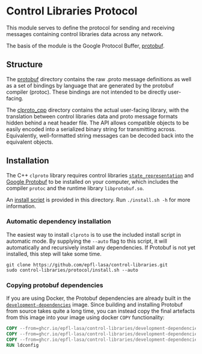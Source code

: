 # Control Libraries Protocol

This module serves to define the protocol for sending and receiving
messages containing control libraries data across any network. 

The basis of the module is the Google Protocol Buffer, [protobuf](https://developers.google.com/protocol-buffers).

## Structure

The [protobuf](./protobuf) directory contains the raw .proto message definitions
as well as a set of bindings by language that are generated by
the protobuf compiler (protoc). These bindings are not intended
to be directly user-facing.

The [clproto_cpp](./clproto_cpp) directory contains the actual user-facing library,
with the translation between control libraries data and proto
message formats hidden behind a neat header file. The API
allows compatible objects to be easily encoded into a serialized
binary string for transmitting across. Equivalently, well-formatted
string messages can be decoded back into the equivalent objects.

## Installation

The C++ `clproto` library requires control libraries [`state_representation`](../source/state_representation/README.md)
and [Google Protobuf](https://github.com/protocolbuffers/protobuf/blob/master/src/README.md)
to be installed on your computer, which includes the compiler `protoc` and the runtime library `libprotobuf.so`.

An [install script](./install.sh) is provided in this directory. Run `./install.sh -h` for more information.

### Automatic dependency installation

The easiest way to install `clproto` is to use the included install script in automatic mode.
By supplying the `--auto` flag to this script, it will automatically and recursively install any dependencies.
If Protobuf is not yet installed, this step will take some time.
```shell
git clone https://github.com/epfl-lasa/control-libraries.git
sudo control-libraries/protocol/install.sh --auto
```

### Copying protobuf dependencies

If you are using Docker, the Protobuf dependencies are already built in the [`development-dependencies`](ghcr.io/epfl-lasa/control-libraries/development-dependencies:latest) image.
Since building and installing Protobuf from source takes quite a long time, you can instead copy the final artefacts
from this image into your image using docker `COPY` functionality:

```Dockerfile
COPY --from=ghcr.io/epfl-lasa/control-libraries/development-dependencies:latest /usr/local/include/google /usr/local/include/google
COPY --from=ghcr.io/epfl-lasa/control-libraries/development-dependencies:latest /usr/local/lib/libproto* /usr/local/lib
COPY --from=ghcr.io/epfl-lasa/control-libraries/development-dependencies:latest /usr/local/bin/protoc /usr/local/bin
RUN ldconfig
```

